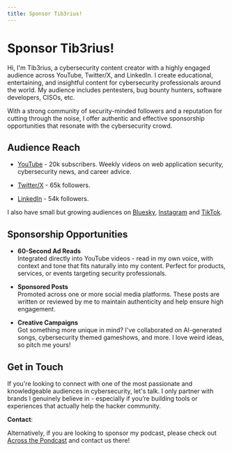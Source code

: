 ```yaml
---
title: Sponsor Tib3rius!
---
```

# Sponsor Tib3rius!

Hi, I'm Tib3rius, a cybersecurity content creator with a highly engaged audience across YouTube, Twitter/X, and LinkedIn. I create educational, entertaining, and insightful content for cybersecurity professionals around the world. My audience includes pentesters, bug bounty hunters, software developers, CISOs, etc.

With a strong community of security-minded followers and a reputation for cutting through the noise, I offer authentic and effective sponsorship opportunities that resonate with the cybersecurity crowd.

## Audience Reach

* [YouTube](https://www.youtube.com/@Tib3rius) - 20k subscribers. Weekly videos on web application security, cybersecurity news, and career advice.

* [Twitter/X](https://x.com/0xTib3rius) - 65k followers.

* [LinkedIn](https://www.linkedin.com/in/tib3rius/) - 54k followers.

I also have small but growing audiences on [Bluesky](https://bsky.app/profile/tib3rius.bsky.social), [Instagram](https://www.instagram.com/0xtib3rius) and [TikTok](https://www.tiktok.com/@0xtib3rius).

## Sponsorship Opportunities

* **60-Second Ad Reads**<br/>Integrated directly into YouTube videos - read in my own voice, with context and tone that fits naturally into my content. Perfect for products, services, or events targeting security professionals.

* **Sponsored Posts**<br/>Promoted across one or more social media platforms. These posts are written or reviewed by me to maintain authenticity and help ensure high engagement.

* **Creative Campaigns**<br/>Got something more unique in mind? I've collaborated on AI-generated songs, cybersecurity themed gameshows, and more. I love weird ideas, so pitch me yours!

## Get in Touch

If you're looking to connect with one of the most passionate and knowledgeable audiences in cybersecurity, let's talk. I only partner with brands I genuinely believe in - especially if you’re building tools or experiences that actually help the hacker community.

**Contact**: <a href="#" id="email-link"></a><script>const user = "sponsors";const domain = "tib3rius";const tld = "com";const full = `${user}@${domain}.${tld}`;const link = document.getElementById("email-link");link.textContent = full;link.href = `mailto:${full}`;</script>

Alternatively, if you are looking to sponsor my podcast, please check out [Across the Pondcast](https://www.acrossthepondcast.net/) and contact us there!